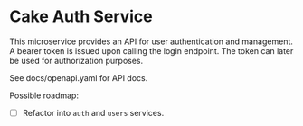 # Cake Auth Service

This microservice provides an API for user authentication and management. A bearer token is issued upon calling the login endpoint. The token can later be used for authorization purposes.

See docs/openapi.yaml for API docs.

Possible roadmap:
- [ ] Refactor into `auth` and `users` services.
